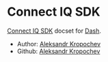 Connect IQ SDK
=======================

[Connect IQ SDK](https://developer.garmin.com/connect-iq/overview/) docset for [Dash](http://kapeli.com/dash).
* Author: [Aleksandr Kropochev](https://kropochev.com)
* Github: [Aleksandr Kropochev](https://github.com/kropochev)
